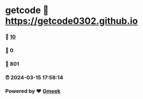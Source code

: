# getcode :link: https://getcode0302.github.io 
### :page_facing_up: [10](https://getcode0302.github.io/tag.html) 
### :speech_balloon: 0 
### :hibiscus: 801 
### :alarm_clock: 2024-03-15 17:58:14 
### Powered by :heart: [Gmeek](https://github.com/Meekdai/Gmeek)
